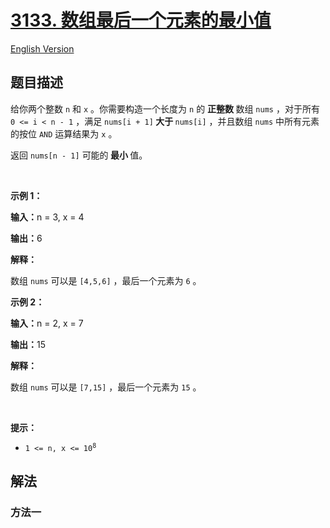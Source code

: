 # [3133. 数组最后一个元素的最小值](https://leetcode.cn/problems/minimum-array-end)

[English Version](/solution/3100-3199/3133.Minimum%20Array%20End/README_EN.md)

<!-- tags: -->

## 题目描述

<!-- 这里写题目描述 -->

<p>给你两个整数 <code>n</code> 和 <code>x</code> 。你需要构造一个长度为 <code>n</code> 的 <strong>正整数 </strong>数组 <code>nums</code> ，对于所有 <code>0 &lt;= i &lt; n - 1</code> ，满足 <code>nums[i + 1]</code><strong> 大于 </strong><code>nums[i]</code> ，并且数组 <code>nums</code> 中所有元素的按位 <code>AND</code> 运算结果为 <code>x</code> 。</p>

<p>返回 <code>nums[n - 1]</code> 可能的<strong> 最小 </strong>值。</p>

<p>&nbsp;</p>

<p><strong class="example">示例 1：</strong></p>

<div class="example-block">
<p><strong>输入：</strong><span class="example-io">n = 3, x = 4</span></p>

<p><strong>输出：</strong><span class="example-io">6</span></p>

<p><strong>解释：</strong></p>

<p>数组 <code>nums</code> 可以是 <code>[4,5,6]</code> ，最后一个元素为 <code>6</code> 。</p>
</div>

<p><strong class="example">示例 2：</strong></p>

<div class="example-block">
<p><strong>输入：</strong><span class="example-io">n = 2, x = 7</span></p>

<p><strong>输出：</strong><span class="example-io">15</span></p>

<p><strong>解释：</strong></p>

<p>数组 <code>nums</code> 可以是 <code>[7,15]</code> ，最后一个元素为 <code>15</code> 。</p>
</div>

<p>&nbsp;</p>

<p><strong>提示：</strong></p>

<ul>
	<li><code>1 &lt;= n, x &lt;= 10<sup>8</sup></code></li>
</ul>

## 解法

### 方法一

<!-- tabs:start -->

```python

```

```java

```

```cpp

```

```go

```

<!-- tabs:end -->

<!-- end -->
